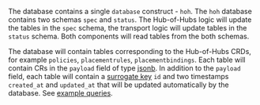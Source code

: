 The database contains a single `database` construct - `hoh`. The `hoh` database contains two schemas `spec` and `status`. 
The Hub-of-Hubs logic will update the tables in the `spec` schema, the transport logic will update tables in the `status` schema. 
Both components will read tables from the both schemas.

The database will contain tables corresponding to the Hub-of-Hubs CRDs, for example `policies`, `placementrules`, `placementbindings`. 
Each table will contain CRs in the `payload` field of type [jsonb](https://www.postgresql.org/docs/9.4/datatype-json.html). In addition to the `payload` field,
each table will contain a [surrogate key](https://en.wikipedia.org/wiki/Surrogate_key) `id` and two timestamps `created_at` and `updated_at`
that will be updated automatically by the database. See [example queries](https://github.com/open-cluster-management/hub-of-hubs-postgresql/blob/main/usage.md).

